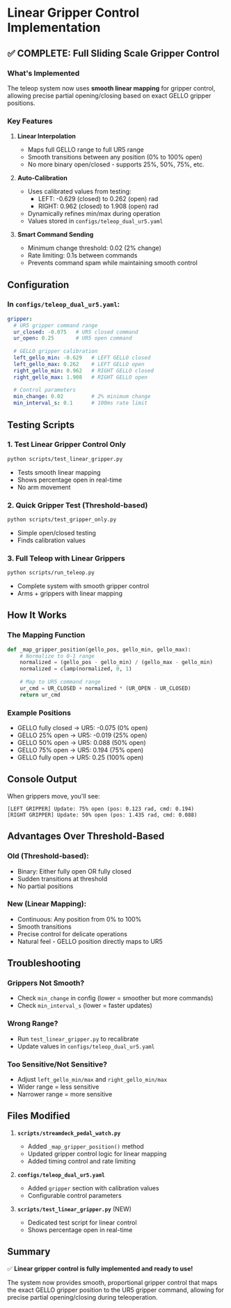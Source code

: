 # Linear Gripper Control Implementation

## ✅ COMPLETE: Full Sliding Scale Gripper Control

### What's Implemented

The teleop system now uses **smooth linear mapping** for gripper control, allowing precise partial opening/closing based on exact GELLO gripper positions.

### Key Features

1. **Linear Interpolation**
   - Maps full GELLO range to full UR5 range
   - Smooth transitions between any position (0% to 100% open)
   - No more binary open/closed - supports 25%, 50%, 75%, etc.

2. **Auto-Calibration**
   - Uses calibrated values from testing:
     - LEFT: -0.629 (closed) to 0.262 (open) rad
     - RIGHT: 0.962 (closed) to 1.908 (open) rad
   - Dynamically refines min/max during operation
   - Values stored in `configs/teleop_dual_ur5.yaml`

3. **Smart Command Sending**
   - Minimum change threshold: 0.02 (2% change)
   - Rate limiting: 0.1s between commands
   - Prevents command spam while maintaining smooth control

## Configuration

### In `configs/teleop_dual_ur5.yaml`:
```yaml
gripper:
  # UR5 gripper command range
  ur_closed: -0.075   # UR5 closed command
  ur_open: 0.25       # UR5 open command
  
  # GELLO gripper calibration
  left_gello_min: -0.629   # LEFT GELLO closed
  left_gello_max: 0.262    # LEFT GELLO open
  right_gello_min: 0.962   # RIGHT GELLO closed
  right_gello_max: 1.908   # RIGHT GELLO open
  
  # Control parameters
  min_change: 0.02         # 2% minimum change
  min_interval_s: 0.1      # 100ms rate limit
```

## Testing Scripts

### 1. Test Linear Gripper Control Only
```bash
python scripts/test_linear_gripper.py
```
- Tests smooth linear mapping
- Shows percentage open in real-time
- No arm movement

### 2. Quick Gripper Test (Threshold-based)
```bash
python scripts/test_gripper_only.py
```
- Simple open/closed testing
- Finds calibration values

### 3. Full Teleop with Linear Grippers
```bash
python scripts/run_teleop.py
```
- Complete system with smooth gripper control
- Arms + grippers with linear mapping

## How It Works

### The Mapping Function
```python
def _map_gripper_position(gello_pos, gello_min, gello_max):
    # Normalize to 0-1 range
    normalized = (gello_pos - gello_min) / (gello_max - gello_min)
    normalized = clamp(normalized, 0, 1)
    
    # Map to UR5 command range
    ur_cmd = UR_CLOSED + normalized * (UR_OPEN - UR_CLOSED)
    return ur_cmd
```

### Example Positions
- GELLO fully closed → UR5: -0.075 (0% open)
- GELLO 25% open → UR5: -0.019 (25% open)
- GELLO 50% open → UR5: 0.088 (50% open)
- GELLO 75% open → UR5: 0.194 (75% open)
- GELLO fully open → UR5: 0.25 (100% open)

## Console Output

When grippers move, you'll see:
```
[LEFT GRIPPER] Update: 75% open (pos: 0.123 rad, cmd: 0.194)
[RIGHT GRIPPER] Update: 50% open (pos: 1.435 rad, cmd: 0.088)
```

## Advantages Over Threshold-Based

### Old (Threshold-based):
- Binary: Either fully open OR fully closed
- Sudden transitions at threshold
- No partial positions

### New (Linear Mapping):
- Continuous: Any position from 0% to 100%
- Smooth transitions
- Precise control for delicate operations
- Natural feel - GELLO position directly maps to UR5

## Troubleshooting

### Grippers Not Smooth?
- Check `min_change` in config (lower = smoother but more commands)
- Check `min_interval_s` (lower = faster updates)

### Wrong Range?
- Run `test_linear_gripper.py` to recalibrate
- Update values in `configs/teleop_dual_ur5.yaml`

### Too Sensitive/Not Sensitive?
- Adjust `left_gello_min/max` and `right_gello_min/max`
- Wider range = less sensitive
- Narrower range = more sensitive

## Files Modified

1. **`scripts/streamdeck_pedal_watch.py`**
   - Added `_map_gripper_position()` method
   - Updated gripper control logic for linear mapping
   - Added timing control and rate limiting

2. **`configs/teleop_dual_ur5.yaml`**
   - Added `gripper` section with calibration values
   - Configurable control parameters

3. **`scripts/test_linear_gripper.py`** (NEW)
   - Dedicated test script for linear control
   - Shows percentage open in real-time

## Summary

✅ **Linear gripper control is fully implemented and ready to use!**

The system now provides smooth, proportional gripper control that maps the exact GELLO gripper position to the UR5 gripper command, allowing for precise partial opening/closing during teleoperation.
